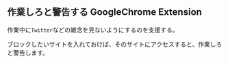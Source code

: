 ## 作業しろと警告する GoogleChrome Extension

作業中に`Twitter`などの雑念を見ないようにするのを支援する。

ブロックしたいサイトを入れておけば、そのサイトにアクセスすると、作業しろと警告します。
